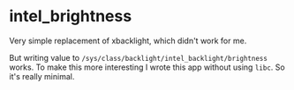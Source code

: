 # intel_brightness
Very simple replacement of xbacklight, which didn't work for me.

But writing value to `/sys/class/backlight/intel_backlight/brightness` works. To make this more interesting I wrote
this app without using `libc`. So it's really minimal.
